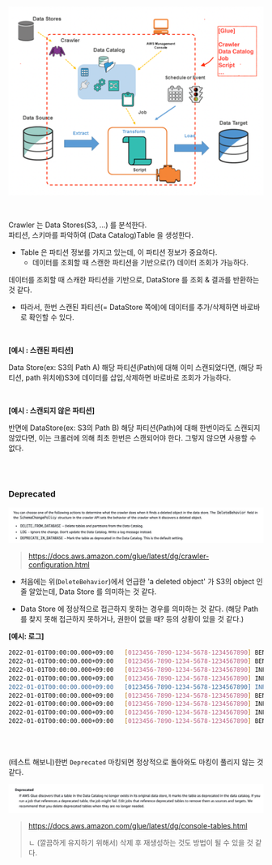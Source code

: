 ![](../images/[AWS]%20Glue_43.png)

<br>

Crawler 는 Data Stores(S3, ...) 를 분석한다. <br>
파티션, 스키마를 파악하여 (Data Catalog)Table 을 생성한다.
- Table 은 파티션 정보를 가지고 있는데, 이 파티션 정보가 중요하다.
  - 데이터를 조회할 때 스캔한 파티션을 기반으로(?) 데이터 조회가 가능하다.

데이터를 조회할 때 스캐한 파티션을 기반으로, DataStore 를 조회 & 결과를 반환하는 것 같다.
- 따라서, 한번 스캔된 파티션(= DataStore 쪽에)에 데이터를 추가/삭제하면 바로바로 확인할 수 있다.

<br>

**[예시 : 스캔된 파티션]**

Data Store(ex: S3의 Path A) 해당 파티션(Path)에 대해 이미 스캔되었다면, (해당 파티션, path 위치에)S3에 데이터를 삽입,삭제하면 바로바로 조회가 가능하다.

<br>

**[예시 : 스캔되지 않은 파티션]**

반면에 DataStore(ex: S3의 Path B) 해당 파티션(Path)에 대해 한번이라도 스캔되지 않았다면, 이는 크롤러에 의해 최초 한번은 스캔되어야 한다. 그렇지 않으면 사용할 수 없다.

<br><br>

### Deprecated

![](../images/[AWS]%20Glue_44.png)

> https://docs.aws.amazon.com/glue/latest/dg/crawler-configuration.html

- 처음에는 위(`DeleteBehavior`)에서 언급한 'a deleted object' 가 S3의 object 인 줄 알았는데, Data Store 를 의미하는 것 같다.

- Data Store 에 정상적으로 접근하지 못하는 경우를 의미하는 것 같다. (해당 Path 를 찾지 못해 접근하지 못하거나, 권한이 없을 때? 등의 상황이 있을 것 같다.)

**[예시: 로그]**

```sh
2022-01-01T00:00:00.000+09:00	[0123456-7890-1234-5678-1234567890] BENCHMARK : Running Start Crawl for Crawler {크롤러명}
2022-01-01T00:00:00.000+09:00	[0123456-7890-1234-5678-1234567890] BENCHMARK : Classification complete, writing results to database {DB명}
2022-01-01T00:00:00.000+09:00	[0123456-7890-1234-5678-1234567890] INFO : Crawler configured with SchemaChangePolicy {"UpdateBehavior":"LOG","DeleteBehavior":"DEPRECATE_IN_DATABASE"}.
2022-01-01T00:00:00.000+09:00	[0123456-7890-1234-5678-1234567890] INFO : Table {테이블명} is marked deprecated because a matching schema was not found at the table's location.
2022-01-01T00:00:00.000+09:00	[0123456-7890-1234-5678-1234567890] INFO : Found partition of table {테이블명} with partition values [1, A, C, 2] with no matching schema at the partition's S3 location
2022-01-01T00:00:00.000+09:00	[0123456-7890-1234-5678-1234567890] BENCHMARK : Finished writing to Catalog
2022-01-01T00:00:00.000+09:00	[0123456-7890-1234-5678-1234567890] INFO : Run Summary For TABLE:
2022-01-01T00:00:00.000+09:00	[0123456-7890-1234-5678-1234567890] INFO : UPDATE: 1
2022-01-01T00:00:00.000+09:00	[0123456-7890-1234-5678-1234567890] BENCHMARK : Crawler has finished running and is in state READY
```

<br><br>

(테스트 해보니)한번 `Deprecated` 마킹되면 정상적으로 돌아와도 마킹이 풀리지 않는 것 같다.

![](../images/[AWS]%20Glue_25.png)

> https://docs.aws.amazon.com/glue/latest/dg/console-tables.html
> 
> ㄴ (깔끔하게 유지하기 위해서) 삭제 후 재생성하는 것도 방법이 될 수 있을 것 같다.